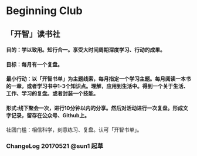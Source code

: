 # Beginning Club
## 「开智」读书社
#### 目的：学以致用。知行合一。享受大时间周期深度学习、行动的成果。
#### 目标：每月有一个复盘。
#### 最小行动：以「开智书单」为主题线索，每月指定一个学习主题。每月阅读一本书的一章，或者学习书中1-3个知识点。理解，应用到生活中。得到一个关于生活、工作、学习的复盘。或者封装一个技能。
#### 形式:线下聚会一次，进行10分钟以内的分享。然后对活动进行一次复盘。形成文字记录，留存在公众号、Github上。

社团门槛：相信科学，刻意练习、复盘。认可「开智书单」。

### ChangeLog 20170521   @sun1 起草 